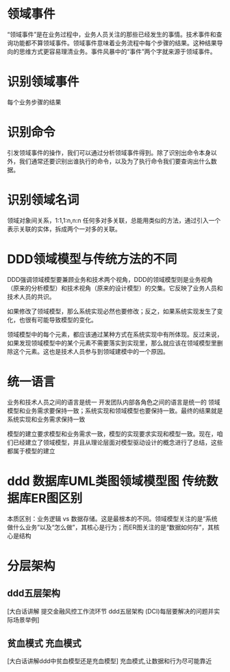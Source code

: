 # 领域事件
“领域事件”是在业务过程中，业务人员关注的那些已经发生的事情。技术事件和查询功能都不算领域事件。领域事件意味着业务流程中每个步骤的结果。这种结果导向的思维方式更容易理清业务。事件风暴中的“事件”两个字就来源于领域事件。
# 识别领域事件
每个业务步骤的结果
# 识别命令
引发领域事件的操作，我们可以通过分析领域事件得到。除了识别出命令本身以外，我们通常还要识别出谁执行的命令，以及为了执行命令我们要查询出什么数据。
# 识别领域名词
领域对象间关系，1:1,1:n,n:n
任何多对多关联，总能用类似的方法，通过引入一个表示关联的实体，拆成两个一对多的关联。

# DDD领域模型与传统方法的不同
DDD强调领域模型要兼顾业务和技术两个视角，DDD的领域模型则是业务视角（原来的分析模型）和技术视角（原来的设计模型）的交集。它反映了业务人员和技术人员的共识。

如果修改了领域模型，那么系统实现必然也要修改；反之，如果系统实现发生了变化，也很有可能导致模型的变化。

领域模型中的每个元素，都应该通过某种方式在系统实现中有所体现。反过来说，如果发现领域模型中的某个元素不需要落实到实现里，那么就应该在领域模型里删除这个元素。这也是技术人员参与到领域建模中的一个原因。

# 统一语言
业务和技术人员之间的语言是统一
开发团队内部各角色之间的语言是统一的
领域模型和业务需求要保持一致；系统实现和领域模型也要保持一致。最终的结果就是系统实现和业务需求保持一致

模型的建立要求模型和业务需求一致，模型的实现要求实现和模型一致。现在，咱们已经建立了领域模型，并且从理论层面对模型驱动设计的概念进行了总结，这些都属于模型的建立

# ddd 数据库UML类图领域模型图   传统数据库ER图区别
本质区别：业务逻辑 vs 数据存储。这是最根本的不同。领域模型关注的是“系统做什么业务”以及“怎么做”，其核心是行为；而ER图关注的是“数据如何存”，其核心是结构

# 分层架构

## ddd五层架构
[大白话讲解 提交金融风控工作流环节   ddd五层架构 (DCI)每层要解决的问题并实际场景举例]

## 贫血模式 充血模式
[大白话讲解ddd中贫血模型还是充血模型]
充血模式,让数据和行为尽可能靠近